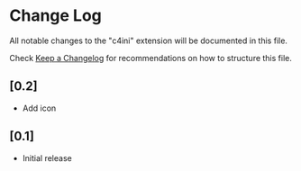 # Change Log

All notable changes to the "c4ini" extension will be documented in this file.

Check [Keep a Changelog](http://keepachangelog.com/) for recommendations on how to structure this file.

## [0.2]
- Add icon
## [0.1]

- Initial release